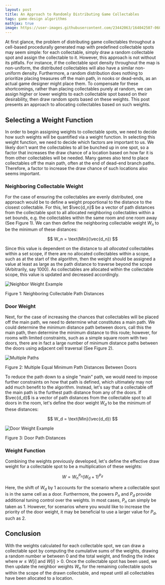 ```yaml
---
layout: post
title: An Approach to Randomly Distributing Game Collectables
tags: game-design algorithms
mathjax: true
image: https://user-images.githubusercontent.com/23442063/164042507-060febe8-8bc2-4e8e-9243-226fb1e248b3.png
---
```


At first glance, the problem of distributing game collectables throughout a cell-based procedurally generated map with predefined collectable spots may seem simple: for each collectable, simply draw a random collectable spot and assign the collectable to it. However, this approach is not without its pitfalls. For instance, if the collectable spot density throughout the map is non-uniform, the distributed collectables will also have a similar non-uniform density. Furthermore, a random distribution does nothing to prioritize placing treasures off the main path, in nooks or dead-ends, as an actual game designer might place them. To compensate for these shortcomings, rather than placing collectables purely at random, we can assign higher or lower weights to each collectable spot based on their desirability, then draw random spots based on these weights. This post presents an approach to allocating collectables based on such weights.

<!--excerpt-->

## Selecting a Weight Function

In order to begin assigning weights to collectable spots, we need to decide how such weights will be quantified via a weight function. In selecting this weight function, we need to decide which factors are important to us. We likely don't want the collectables to all be bunched up in one spot, so a factor that increases the draw chance of a location based on how far it is from other collectables will be needed. Many games also tend to place collectables off the main path, often at the end of dead-end branch paths. Therefore, a factor to increase the draw chance of such locations also seems important.

### Neighboring Collectable Weight

For the case of ensuring the collectables are evenly distributed, one approach would be to define a weight proportional to the distance to the closest collectable. For this, let $\vec{d_n}$ be a vector of path distances from the collectable spot to all allocated neighboring collectables within a set bounds, e.g. the collectables within the same room and one room away (See Figure 1). We can then define the neighboring collectable weight $W_n$ to be the minimum of these distances:

$$ W_n = \text{Min}(\vec{d_n}) $$

Since this value is dependent on the distance to all _allocated_ collectables within a set scope, if there are no allocated collectables within a scope, such as at the start of the algorithm, then the weight should be assigned a value at least as large as the path distance to traverse beyond the scope (Arbitrarily, say 1000). As collectables are allocated within the collectable scope, this value is updated and decreased accordingly.

![Neighbor Weight Example](https://user-images.githubusercontent.com/23442063/162529101-4fc2c1ec-baf2-4577-b813-ad2bf16665bc.png)

<span class="figure-title">Figure 1: Neighboring Collectable Path Distances</span>

### Door Weight

Next, for the case of increasing the chances that collectables will be placed off the main path, we need to determine what constitutes a main path. We could determine the minimum distance path between doors, call this the main path, then determine the minimum distance to this route; however, for rooms with limited constraints, such as a simple square room with two doors, there are in fact a large number of minimum distance paths between the doors using adjacent cell traversal (See Figure 2).

![Multiple Paths](https://user-images.githubusercontent.com/23442063/162529098-deb43ab7-3bf1-4cd1-b6eb-7aceba907d84.png)

<span class="figure-title">Figure 2: Multiple Equal Minimum Path Distances Between Doors</span>

To reduce the path down to a single "main" path, we would need to impose further constraints on how that path is defined, which ultimately may not add much benefit to the algorithm. Instead, let's say that a collectable off the main path is the furthest path distance from any of the doors. If $\vec{d_d}$ is a vector of path distances from the collectable spot to all doors in the room, let's define the door weight $W_d$ to be the minimum of these distances:

$$ W_d = \text{Min}(\vec{d_d}) $$

![Door Weight Example](https://user-images.githubusercontent.com/23442063/162529095-7a393a06-bd35-4be9-acb1-5314fbe8a665.png)

<span class="figure-title">Figure 3: Door Path Distances</span>

### Weight Function

Combining the weights previously developed, let's define the effective draw weight for a collectable spot to be a multiplication of these weights:

$$ W = W_n^{P_n} (W_d + 1)^{P_d} $$

Here, the shift of $W_d$ by 1 accounts for the scenario where a collectable spot is in the same cell as a door. Furthermore, the powers $P_n$ and $P_d$ provide additional tuning control over the weights. In most cases, $P_n$ can simply be taken as 1. However, for scenarios where you would like to increase the priority of the door weight, it may be beneficial to use a larger value for $P_d$, such as 2.

## Conclusion

With the weights calculated for each collectable spot, we can draw a collectable spot by computing the cumulative sums of the weights, drawing a random number $w$ between 0 and the total weight, and finding the index where $w \leq W[i]$ and $W[i] > 0$. Once the collectable spot has been used, we then update the neighbor weights $W_n$ for the remaining collectable spots within the scope of the drawn collectable, and repeat until all collectables have been allocated to a location.
